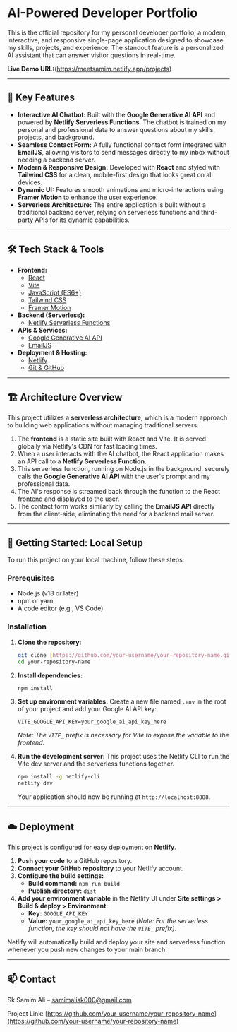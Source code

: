 # AI-Powered Developer Portfolio

This is the official repository for my personal developer portfolio, a modern, interactive, and responsive single-page application designed to showcase my skills, projects, and experience. The standout feature is a personalized AI assistant that can answer visitor questions in real-time.

**Live Demo URL:**(https://meetsamim.netlify.app/projects)

---

## 🌟 Key Features

* **Interactive AI Chatbot:** Built with the **Google Generative AI API** and powered by **Netlify Serverless Functions**. The chatbot is trained on my personal and professional data to answer questions about my skills, projects, and background.
* **Seamless Contact Form:** A fully functional contact form integrated with **EmailJS**, allowing visitors to send messages directly to my inbox without needing a backend server.
* **Modern & Responsive Design:** Developed with **React** and styled with **Tailwind CSS** for a clean, mobile-first design that looks great on all devices.
* **Dynamic UI:** Features smooth animations and micro-interactions using **Framer Motion** to enhance the user experience.
* **Serverless Architecture:** The entire application is built without a traditional backend server, relying on serverless functions and third-party APIs for its dynamic capabilities.

---

## 🛠️ Tech Stack & Tools

* **Frontend:**
    * [React](https://reactjs.org/)
    * [Vite](https://vitejs.dev/)
    * [JavaScript (ES6+)](https://www.ecma-international.org/publications-and-standards/standards/ecma-262/)
    * [Tailwind CSS](https://tailwindcss.com/)
    * [Framer Motion](https://www.framer.com/motion/)
* **Backend (Serverless):**
    * [Netlify Serverless Functions](https://www.netlify.com/products/functions/)
* **APIs & Services:**
    * [Google Generative AI API](https://ai.google.dev/)
    * [EmailJS](https://www.emailjs.com/)
* **Deployment & Hosting:**
    * [Netlify](https://www.netlify.com/)
    * [Git & GitHub](https://github.com/)

---

## 🏗️ Architecture Overview

This project utilizes a **serverless architecture**, which is a modern approach to building web applications without managing traditional servers.

1.  The **frontend** is a static site built with React and Vite. It is served globally via Netlify's CDN for fast loading times.
2.  When a user interacts with the AI chatbot, the React application makes an API call to a **Netlify Serverless Function**.
3.  This serverless function, running on Node.js in the background, securely calls the **Google Generative AI API** with the user's prompt and my professional data.
4.  The AI's response is streamed back through the function to the React frontend and displayed to the user.
5.  The contact form works similarly by calling the **EmailJS API** directly from the client-side, eliminating the need for a backend mail server.

---

## 🚀 Getting Started: Local Setup

To run this project on your local machine, follow these steps:

### Prerequisites

* Node.js (v18 or later)
* npm or yarn
* A code editor (e.g., VS Code)

### Installation

1.  **Clone the repository:**
    ```bash
    git clone [https://github.com/your-username/your-repository-name.git](https://github.com/your-username/your-repository-name.git)
    cd your-repository-name
    ```

2.  **Install dependencies:**
    ```bash
    npm install
    ```

3.  **Set up environment variables:**
    Create a new file named `.env` in the root of your project and add your Google AI API key:
    ```
    VITE_GOOGLE_API_KEY=your_google_ai_api_key_here
    ```
    *Note: The `VITE_` prefix is necessary for Vite to expose the variable to the frontend.*

4.  **Run the development server:**
    This project uses the Netlify CLI to run the Vite dev server and the serverless functions together.
    ```bash
    npm install -g netlify-cli
    netlify dev
    ```
    Your application should now be running at `http://localhost:8888`.

---

## ☁️ Deployment

This project is configured for easy deployment on **Netlify**.

1.  **Push your code** to a GitHub repository.
2.  **Connect your GitHub repository** to your Netlify account.
3.  **Configure the build settings:**
    * **Build command:** `npm run build`
    * **Publish directory:** `dist`
4.  **Add your environment variable** in the Netlify UI under **Site settings > Build & deploy > Environment**:
    * **Key:** `GOOGLE_API_KEY`
    * **Value:** `your_google_ai_api_key_here`
    *(Note: For the serverless function, the key should not have the `VITE_` prefix).*

Netlify will automatically build and deploy your site and serverless function whenever you push new changes to your main branch.

---

## 📫 Contact

Sk Samim Ali – samimalisk000@gmail.com

Project Link: [https://github.com/your-username/your-repository-name](https://github.com/your-username/your-repository-name)
